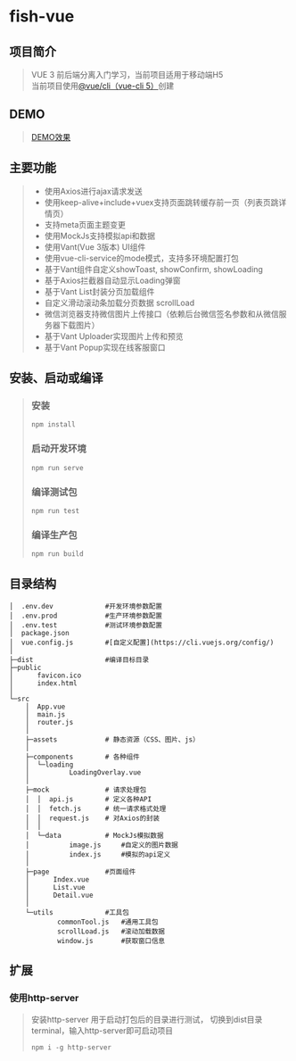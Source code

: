 # fish-vue

## 项目简介
> VUE 3 前后端分离入门学习，当前项目适用于移动端H5  
> 当前项目使用[@vue/cli（vue-cli 5）](https://cli.vuejs.org/zh/guide/)创建

## DEMO
> [DEMO效果](https://kevin4j.github.io/)

## 主要功能
> * 使用Axios进行ajax请求发送
> * 使用keep-alive+include+vuex支持页面跳转缓存前一页（列表页跳详情页）
> * 支持meta页面主题变更
> * 使用MockJs支持模拟api和数据
> * 使用Vant(Vue 3版本) UI组件
> * 使用vue-cli-service的mode模式，支持多环境配置打包
> * 基于Vant组件自定义showToast, showConfirm, showLoading
> * 基于Axios拦截器自动显示Loading弹窗
> * 基于Vant List封装分页加载组件
> * 自定义滑动滚动条加载分页数据 scrollLoad
> * 微信浏览器支持微信图片上传接口（依赖后台微信签名参数和从微信服务器下载图片）
> * 基于Vant Uploader实现图片上传和预览
> * 基于Vant Popup实现在线客服窗口

## 安装、启动或编译

> ### 安装
> ```
> npm install
> ```
> 
> ### 启动开发环境
> ```
> npm run serve
> ```
> 
> ### 编译测试包
> ```
> npm run test
> ```
> 
> ### 编译生产包
> ```
> npm run build
> ```

## 目录结构
```
│  .env.dev             #开发环境参数配置
│  .env.prod            #生产环境参数配置
│  .env.test            #测试环境参数配置
│  package.json
│  vue.config.js        #[自定义配置](https://cli.vuejs.org/config/)
│  
├─dist                  #编译目标目录
├─public
│      favicon.ico
│      index.html
│      
└─src
    │  App.vue
    │  main.js
    │  router.js
    │  
    ├─assets            # 静态资源（CSS、图片、js）
    │          
    ├─components        # 各种组件
    │  └─loading
    │          LoadingOverlay.vue
    │          
    ├─mock              # 请求处理包
    │  │  api.js        # 定义各种API
    │  │  fetch.js      # 统一请求格式处理
    │  │  request.js    # 对Axios的封装
    │  │  
    │  └─data           # MockJs模拟数据
    │          image.js     #自定义的图片数据
    │          index.js     #模拟的api定义
    │          
    ├─page              #页面组件
    │      Index.vue
    │      List.vue
    │      Detail.vue
    │      
    └─utils             #工具包
            commonTool.js   #通用工具包
            scrollLoad.js   #滚动加载数据
            window.js       #获取窗口信息
```

## 扩展
### 使用http-server
> 安装http-server 用于启动打包后的目录进行测试，
> 切换到dist目录terminal，输入http-server即可启动项目
> ```
> npm i -g http-server
> ```